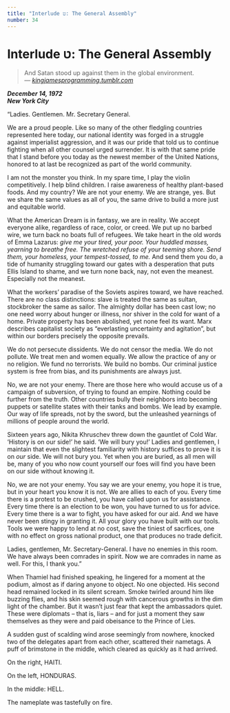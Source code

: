 ```yaml
---
title: "Interlude ט: The General Assembly"
number: 34
---
```


# Interlude ט: The General Assembly

> And Satan stood up against them in the global environment.\
> *— [kingjamesprogramming.tumblr.com](http://kingjamesprogramming.tumblr.com/tagged/bible)*

***December 14, 1972\
New York City***

“Ladies. Gentlemen. Mr. Secretary General.

We are a proud people. Like so many of the other fledgling countries represented here today, our national identity was forged in a struggle against imperialist aggression, and it was our pride that told us to continue fighting when all other counsel urged surrender. It is with that same pride that I stand before you today as the newest member of the United Nations, honored to at last be recognized as part of the world community.

I am not the monster you think. In my spare time, I play the violin competitively. I help blind children. I raise awareness of healthy plant-based foods. And my country? We are not your enemy. We are strange, yes. But we share the same values as all of you, the same drive to build a more just and equitable world.

What the American Dream is in fantasy, we are in reality. We accept everyone alike, regardless of race, color, or creed. We put up no barbed wire, we turn back no boats full of refugees. We take heart in the old words of Emma Lazarus: *give me your tired, your poor. Your huddled masses, yearning to breathe free. The wretched refuse of your teeming shore. Send them, your homeless, your tempest-tossed, to me.* And send them you do, a tide of humanity struggling toward our gates with a desperation that puts Ellis Island to shame, and we turn none back, nay, not even the meanest. Especially not the meanest.

What the workers’ paradise of the Soviets aspires toward, we have reached. There are no class distinctions: slave is treated the same as sultan, stockbroker the same as sailor. The almighty dollar has been cast low; no one need worry about hunger or illness, nor shiver in the cold for want of a home. Private property has been abolished, yet none feel its want. Marx describes capitalist society as “everlasting uncertainty and agitation”, but within our borders precisely the opposite prevails.

We do not persecute dissidents. We do not censor the media. We do not pollute. We treat men and women equally. We allow the practice of any or no religion. We fund no terrorists. We build no bombs. Our criminal justice system is free from bias, and its punishments are always just.

No, we are not your enemy. There are those here who would accuse us of a campaign of subversion, of trying to found an empire. Nothing could be further from the truth. Other countries bully their neighbors into becoming puppets or satellite states with their tanks and bombs. We lead by example. Our way of life spreads, not by the sword, but the unleashed yearnings of millions of people around the world.

Sixteen years ago, Nikita Khruschev threw down the gauntlet of Cold War. ‘History is on our side!’ he said. ‘We will bury you!’ Ladies and gentlemen, I maintain that even the slightest familiarity with history suffices to prove it is on *our* side. We will not bury you. Yet when you are buried, as all men will be, many of you who now count yourself our foes will find you have been on our side without knowing it.

No, we are not your enemy. You say we are your enemy, you hope it is true, but in your heart you know it is not. We are allies to each of you. Every time there is a protest to be crushed, you have called upon us for assistance. Every time there is an election to be won, you have turned to us for advice. Every time there is a war to fight, you have asked for our aid. And we have never been stingy in granting it. All your glory you have built with our tools. Tools we were happy to lend at no cost, save the tiniest of sacrfices, one with no effect on gross national product, one that produces no trade deficit.

Ladies, gentlemen, Mr. Secretary-General. I have no enemies in this room. We have always been comrades in spirit. Now we are comrades in name as well. For this, I thank you.”

When Thamiel had finished speaking, he lingered for a moment at the podium, almost as if daring anyone to object. No one objected. His second head remained locked in its silent scream. Smoke twirled around him like buzzing flies, and his skin seemed rough with cancerous growths in the dim light of the chamber. But it wasn’t just fear that kept the ambassadors quiet. These were diplomats – that is, liars – and for just a moment they saw themselves as they were and paid obeisance to the Prince of Lies.

A sudden gust of scalding wind arose seemingly from nowhere, knocked two of the delegates apart from each other, scattered their nametags. A puff of brimstone in the middle, which cleared as quickly as it had arrived.

On the right, HAITI.

On the left, HONDURAS.

In the middle: HELL.

The nameplate was tastefully on fire.
